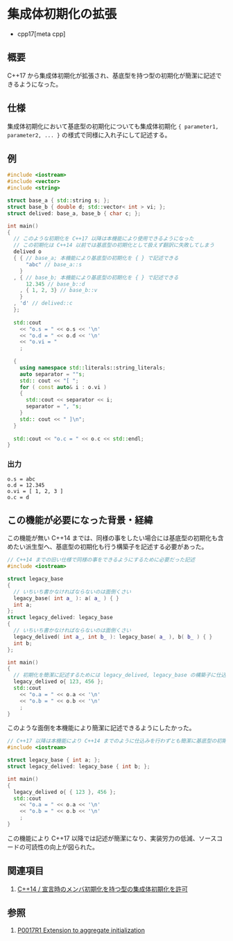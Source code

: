 # 集成体初期化の拡張

* cpp17[meta cpp]

## 概要

C++17 から集成体初期化が拡張され、基底型を持つ型の初期化が簡潔に記述できるようになった。

## 仕様

集成体初期化において基底型の初期化についても集成体初期化 `{ parameter1, parameter2, ... }` の様式で同様に入れ子にして記述する。

## 例
```cpp example
#include <iostream>
#include <vector>
#include <string>

struct base_a { std::string s; };
struct base_b { double d; std::vector< int > vi; };
struct delived: base_a, base_b { char c; };

int main()
{
  // このような初期化を C++17 以降は本機能により使用できるようになった
  // この初期化は C++14 以前では基底型の初期化として扱えず翻訳に失敗してしまう
  delived o
  { { // base_a; 本機能により基底型の初期化を { } で記述できる
      "abc" // base_a::s
    }
  , { // base_b; 本機能により基底型の初期化を { } で記述できる
      12.345 // base_b::d
    , { 1, 2, 3} // base_b::v
    }
  , 'd' // delived::c
  };
  
  std::cout 
    << "o.s = " << o.s << '\n'
    << "o.d = " << o.d << '\n'
    << "o.vi = "
    ;
  
  {
    using namespace std::literals::string_literals;
    auto separator = ""s;
    std:: cout << "[ ";
    for ( const auto& i : o.vi )
    {
      std::cout << separator << i;
      separator = ", "s;
    }
    std:: cout << " ]\n";
  }
  
  std::cout << "o.c = " << o.c << std::endl;
}
```

### 出力
```
o.s = abc
o.d = 12.345
o.vi = [ 1, 2, 3 ]
o.c = d
```

## この機能が必要になった背景・経緯
この機能が無い C++14 までは、同様の事をしたい場合には基底型の初期化も含めたい派生型へ、基底型の初期化も行う構築子を記述する必要があった。

```cpp example
// C++14 までの旧い仕様で同様の事をできるようにするために必要だった記述
#include <iostream>

struct legacy_base
{
  // いちいち書かなければならないのは面倒くさい
  legacy_base( int a_ ): a( a_ ) { }
  int a;
};
struct legacy_delived: legacy_base
{
  // いちいち書かなければならないのは面倒くさい
  legacy_delived( int a_, int b_ ): legacy_base( a_ ), b( b_ ) { }
  int b;
};

int main()
{
  // 初期化を簡潔に記述するためには legacy_delived, legacy_base の構築子に仕込みが必要だった
  legacy_delived o{ 123, 456 };
  std::cout
    << "o.a = " << o.a << '\n'
    << "o.b = " << o.b << '\n'
    ;
}
```

このような面倒を本機能により簡潔に記述できるようにしたかった。

```cpp example
// C++17 以降は本機能により C++14 までのように仕込みを行わずとも簡潔に基底型の初期化を記述できるようになった
#include <iostream>

struct legacy_base { int a; };
struct legacy_delived: legacy_base { int b; };

int main()
{
  legacy_delived o{ { 123 }, 456 };
  std::cout
    << "o.a = " << o.a << '\n'
    << "o.b = " << o.b << '\n'
    ;
}
```

この機能により C++17 以降では記述が簡潔になり、実装労力の低減、ソースコードの可読性の向上が図られた。

## 関連項目

1. [C++14 / 宣言時のメンバ初期化を持つ型の集成体初期化を許可](../cpp14/brace_elision_in_array_temporary_initialization.md)


## 参照

1. [P0017R1 Extension to aggregate initialization](http://www.open-std.org/jtc1/sc22/wg21/docs/papers/2015/p0017r1.html)
